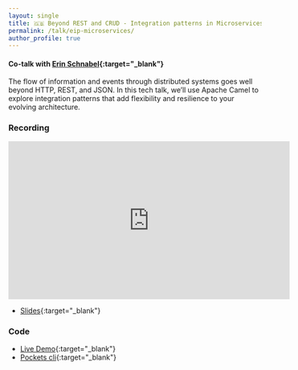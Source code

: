 ```yaml
---
layout: single
title: 🇬🇧 Beyond REST and CRUD - Integration patterns in Microservices
permalink: /talk/eip-microservices/
author_profile: true
---
```


#### Co-talk with [Erin Schnabel](https://www.linkedin.com/in/erinschnabel/){:target="_blank"}

The flow of information and events through distributed systems goes well beyond HTTP, REST, and JSON. In this tech talk, we’ll use Apache Camel to explore integration patterns that add flexibility and resilience to your evolving architecture.

### Recording
<iframe src="https://www.youtube.com/embed/4tjrCP27aHU" width="560" height="315" frameborder="0"> </iframe>

- [Slides](https://github.com/zbendhiba/zbendhiba.github.io/tree/main/assets/confs/2023/20230914-beyond-rest-eip.pdf){:target="_blank"}

### Code
- [Live Demo](https://github.com/zbendhiba/camel-rest-demo){:target="_blank"}
- [Pockets cli](https://github.com/ebullient/pockets-cli){:target="_blank"}



